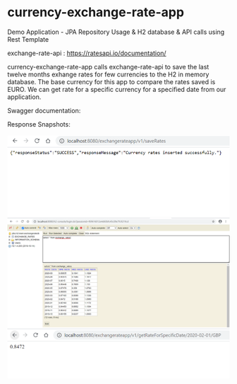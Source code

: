 # currency-exchange-rate-app
Demo Application - JPA Repository Usage &amp; H2 database &amp; API calls using Rest Template

exchange-rate-api : https://ratesapi.io/documentation/

currency-exchange-rate-app calls exchange-rate-api to save the last twelve months exhange rates for few currencies to the H2 in memory database.
The base currency for this app to compare the rates saved is EURO.
We can get rate for a specific currency for a specified date from our application.

Swagger documentation:

Response Snapshots:
<br><br>
![SAVE_RATES](https://github.com/Skyforce-Tech/currency-exchange-rate-app/blob/master/docs/images/saveRates.PNG?raw=true)
![SAVE_RATES_H2](https://github.com/Skyforce-Tech/currency-exchange-rate-app/blob/master/docs/images/saveRates_H2_DB.PNG?raw=true)
![GetRatesForSpecificDate](https://github.com/Skyforce-Tech/currency-exchange-rate-app/blob/master/docs/images/getRatesForSpecificDate.PNG?raw=true)
